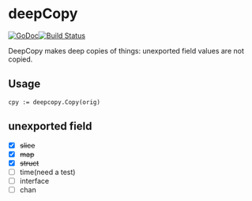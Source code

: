 deepCopy
========
[![GoDoc](https://godoc.org/github.com/mohae/deepcopy?status.svg)](https://godoc.org/github.com/mohae/deepcopy)[![Build Status](https://travis-ci.org/mohae/deepcopy.png)](https://travis-ci.org/mohae/deepcopy)

DeepCopy makes deep copies of things: unexported field values are not copied.

## Usage
    cpy := deepcopy.Copy(orig)

## unexported field 
- [x] ~~slice~~
- [x] ~~map~~
- [x] ~~struct~~
- [ ] time(need a test)
- [ ] interface
- [ ] chan
